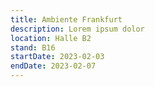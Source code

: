 ```yaml
---
title: Ambiente Frankfurt
description: Lorem ipsum dolor
location: Halle B2
stand: B16
startDate: 2023-02-03
endDate: 2023-02-07
---
```

